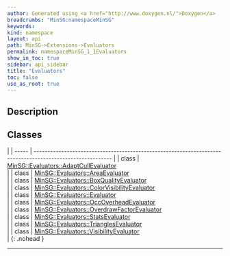 ```yaml
---
author: Generated using <a href="http://www.doxygen.nl/">Doxygen</a>
breadcrumbs: "MinSG:namespaceMinSG"
keywords: 
kind: namespace
layout: api
path: MinSG->Extensions->Evaluators
permalink: namespaceMinSG_1_1Evaluators
show_in_toc: true
sidebar: api_sidebar
title: "Evaluators"
toc: false
use_as_root: true
---
```


## Description





## Classes

|
| ----- | ---------------------------------------------------------------------------------------------------------- | 
| class | [MinSG::Evaluators::AdaptCullEvaluator](classMinSG_1_1Evaluators_1_1AdaptCullEvaluator) <br/>              | 
| class | [MinSG::Evaluators::AreaEvaluator](classMinSG_1_1Evaluators_1_1AreaEvaluator) <br/>                        | 
| class | [MinSG::Evaluators::BoxQualityEvaluator](classMinSG_1_1Evaluators_1_1BoxQualityEvaluator) <br/>            | 
| class | [MinSG::Evaluators::ColorVisibilityEvaluator](classMinSG_1_1Evaluators_1_1ColorVisibilityEvaluator) <br/>  | 
| class | [MinSG::Evaluators::Evaluator](classMinSG_1_1Evaluators_1_1Evaluator) <br/>                                | 
| class | [MinSG::Evaluators::OccOverheadEvaluator](classMinSG_1_1Evaluators_1_1OccOverheadEvaluator) <br/>          | 
| class | [MinSG::Evaluators::OverdrawFactorEvaluator](classMinSG_1_1Evaluators_1_1OverdrawFactorEvaluator) <br/>    | 
| class | [MinSG::Evaluators::StatsEvaluator](classMinSG_1_1Evaluators_1_1StatsEvaluator) <br/>                      | 
| class | [MinSG::Evaluators::TrianglesEvaluator](classMinSG_1_1Evaluators_1_1TrianglesEvaluator) <br/>              | 
| class | [MinSG::Evaluators::VisibilityEvaluator](classMinSG_1_1Evaluators_1_1VisibilityEvaluator) <br/>            | 
{: .nohead }

-------------------------------------------------------------------

